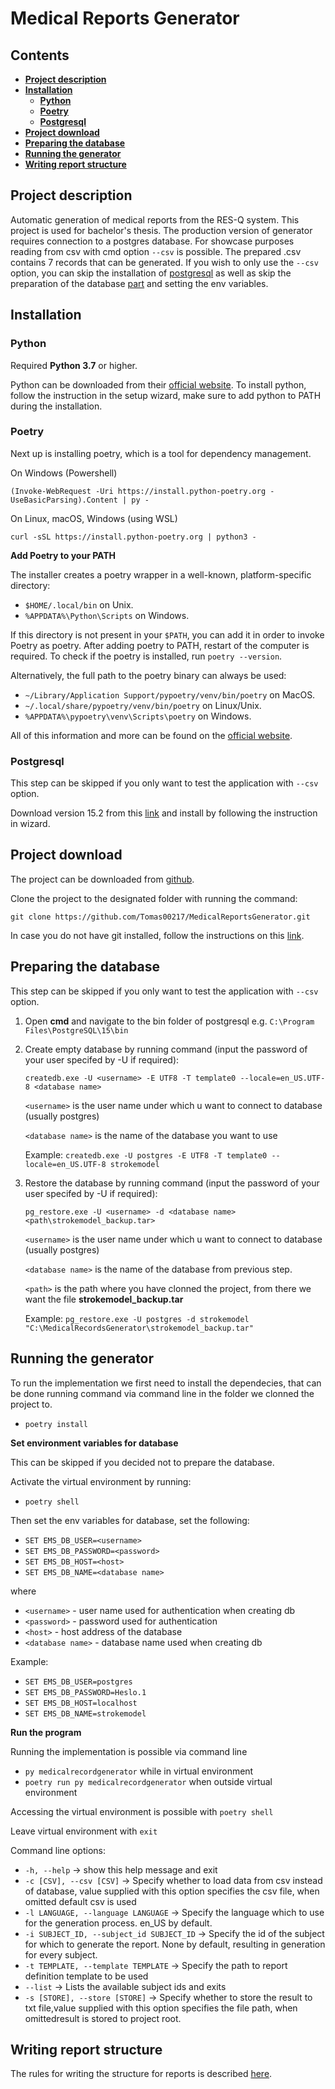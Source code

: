 # **Medical Reports Generator** <!-- omit in toc -->

## **Contents** <!-- omit in toc -->
- [**Project description**](#project-description)
- [**Installation**](#installation)
  - [**Python**](#python)
  - [**Poetry**](#poetry)
  - [**Postgresql**](#postgresql)
- [**Project download**](#project-download)
- [**Preparing the database**](#preparing-the-database)
- [**Running the generator**](#running-the-generator)
- [**Writing report structure**](#writing-report-structure)


## **Project description**
Automatic generation of medical reports from the RES-Q system. This project is used for bachelor's thesis.
The production version of generator requires connection to a postgres database. For showcase purposes reading from csv with cmd option ```--csv``` is possible. 
The prepared .csv contains 7 records that can be generated. If you wish to only use the ```--csv``` option, you can skip the installation of [postgresql](#postgresql) as well as skip the preparation of the database [part](#preparing-the-database) and setting the env variables.

## **Installation**

### **Python**
Required **Python 3.7** or higher.

Python can be downloaded from their [official website](https://www.python.org/downloads/). To install python, follow the instruction in the setup wizard, make sure to add python to PATH during the installation.

### **Poetry**
Next up is installing poetry, which is a tool for dependency management.  

On Windows (Powershell)
```
(Invoke-WebRequest -Uri https://install.python-poetry.org -UseBasicParsing).Content | py -
```

On Linux, macOS, Windows (using WSL)
```
curl -sSL https://install.python-poetry.org | python3 -
```

**Add Poetry to your PATH**

The installer creates a poetry wrapper in a well-known, platform-specific directory:

- ```$HOME/.local/bin``` on Unix.
- ```%APPDATA%\Python\Scripts``` on Windows.

If this directory is not present in your ```$PATH```, you can add it in order to invoke Poetry as poetry. After adding poetry to PATH, restart of the computer is required. To check if the poetry is installed, run ```poetry --version```.

Alternatively, the full path to the poetry binary can always be used:

- ```~/Library/Application Support/pypoetry/venv/bin/poetry``` on MacOS.
- ```~/.local/share/pypoetry/venv/bin/poetry``` on Linux/Unix.
- ```%APPDATA%\pypoetry\venv\Scripts\poetry``` on Windows.
  
All of this information and more can be found on the [official website](https://python-poetry.org/docs/).

### **Postgresql**
This step can be skipped if you only want to test the application with ```--csv``` option.

Download version 15.2 from this [link](https://www.enterprisedb.com/downloads/postgres-postgresql-downloads) and install by following the instruction in wizard.

## **Project download**
The project can be downloaded from [github](https://github.com/Tomas00217/MedicalRecordsGenerator).

Clone the project to the designated folder with running the command:
```
git clone https://github.com/Tomas00217/MedicalReportsGenerator.git
```

In case you do not have git installed, follow the instructions on this [link](https://git-scm.com/book/en/v2/Getting-Started-Installing-Git).

## **Preparing the database**
This step can be skipped if you only want to test the application with ```--csv``` option.

1. Open **cmd** and navigate to the bin folder of postgresql e.g. ```C:\Program Files\PostgreSQL\15\bin```

2. Create empty database by running command (input the password of your user specifed by -U if required): 
    ```
    createdb.exe -U <username> -E UTF8 -T template0 --locale=en_US.UTF-8 <database name>
    ```
    ```<username>``` is the user name under which u want to connect to database (usually postgres)

    ```<database name>``` is the name of the database you want to use

    Example: ```createdb.exe -U postgres -E UTF8 -T template0 --locale=en_US.UTF-8 strokemodel```

3. Restore the database by running command (input the password of your user specifed by -U if required):
   ```
   pg_restore.exe -U <username> -d <database name> <path\strokemodel_backup.tar>
   ```
    ```<username>``` is the user name under which u want to connect to database (usually postgres)

    ```<database name>``` is the name of the database from previous step.

    ```<path>``` is the path where you have clonned the project, from there we want the file **strokemodel_backup.tar**

    Example: ```pg_restore.exe -U postgres -d strokemodel "C:\MedicalRecordsGenerator\strokemodel_backup.tar"```

## **Running the generator**
To run the implementation we first need to install the dependecies, that can be done running command via command line in the folder we clonned the project to.
- ```poetry install```

**Set environment variables for database**

This can be skipped if you decided not to prepare the database.

Activate the virtual environment by running:
- ```poetry shell```

Then set the env variables for database, set the following:
- ```SET EMS_DB_USER=<username>```
- ```SET EMS_DB_PASSWORD=<password>```
- ```SET EMS_DB_HOST=<host>```
- ```SET EMS_DB_NAME=<database name>```

where
- ```<username>``` - user name used for authentication when creating db
- ```<password>``` - password used for authentication
- ```<host>``` - host address of the database
- ```<database name>``` - database name used when creating db

Example:
- ```SET EMS_DB_USER=postgres```
- ```SET EMS_DB_PASSWORD=Heslo.1```
- ```SET EMS_DB_HOST=localhost```
- ```SET EMS_DB_NAME=strokemodel```

**Run the program**

Running the implementation is possible via command line

- ```py medicalrecordgenerator``` while in virtual environment 
- ```poetry run py medicalrecordgenerator``` when outside virtual environment

Accessing the virtual environment is possible with ```poetry shell```

Leave virtual environment with ```exit``` 

Command line options:
-  ```-h, --help``` -> show this help message and exit
-  ```-c [CSV], --csv [CSV]``` ->
                        Specify whether to load data from csv instead of
                        database, value supplied with this option specifies
                        the csv file, when omitted default csv is used
-  ```-l LANGUAGE, --language LANGUAGE``` ->
                        Specify the language which to use for the generation
                        process. en_US by default.
-  ```-i SUBJECT_ID, --subject_id SUBJECT_ID``` ->
                        Specify the id of the subject for which to generate
                        the report. None by default, resulting in generation
                        for every subject.
-  ```-t TEMPLATE, --template TEMPLATE``` ->
                        Specify the path to report definition template to be
                        used
-  ```--list``` ->                Lists the available subject ids and exits
-  ```-s [STORE], --store [STORE]``` ->
                        Specify whether to store the result to txt file,value
                        supplied with this option specifies the file path,
                        when omittedresult is stored to project root.


## **Writing report structure**
The rules for writing the structure for reports is described [here](reports_format.md).
